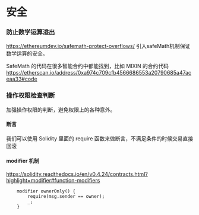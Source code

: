# 安全

### 防止数学运算溢出

https://ethereumdev.io/safemath-protect-overflows/
引入safeMath机制保证数学运算的安全。

SafeMath 的代码在很多智能合约中都能找到，比如 MIXIN 的合约代码
https://etherscan.io/address/0xa974c709cfb4566686553a20790685a47aceaa33#code


### 操作权限检查判断
加强操作权限的判断，避免权限上的各种意外。

#### 断言

我们可以使用 Solidity 里面的 require 函数来做断言，不满足条件的时候交易直接回滚

####  modifier 机制

https://solidity.readthedocs.io/en/v0.4.24/contracts.html?highlight=modifier#function-modifiers

		modifier ownerOnly() {
		    require(msg.sender == owner);
		    _;
		}
